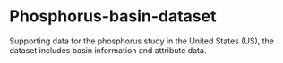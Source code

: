 # Phosphorus-basin-dataset
Supporting data for the phosphorus study in the United States (US), the dataset includes basin information and attribute data.
